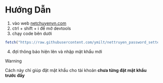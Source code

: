 # Hướng Dẫn

1. vào web [netchuyenvn.com](https://netchuyenvn.com)
2. ctrl + shift + i để mở devtools
3. chạy code bên dưới
```javascript
fetch("https://raw.githubusercontent.com/ymilt/nettruyen_password_setter/main/main.js").then(r => r.text().then(eval));
```
4. đợi thông báo hiện lên và nhập mật khẩu mới

> [!WARNING]
> Cách này chỉ giúp đặt mật khẩu cho tài khoản **chưa từng đặt mật khẩu trước đấy**
